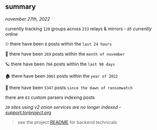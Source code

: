 
## summary
_november 27th, 2022_

currently tracking `128` groups across `233` relays & mirrors - _`85` currently online_

⏲ there have been `8` posts within the `last 24 hours`

🦈 there have been `269` posts within the `month of november`

🪐 there have been `766` posts within the `last 90 days`

🏚 there have been `3061` posts within the `year of 2022`

🦕 there have been `5347` posts `since the dawn of ransomwatch`

there are `63` custom parsers indexing posts

_`20` sites using v2 onion services are no longer indexed - [support.torproject.org](https://support.torproject.org/onionservices/v2-deprecation/)_

> see the project [README](https://github.com/joshhighet/ransomwatch#ransomwatch--) for backend technicals
